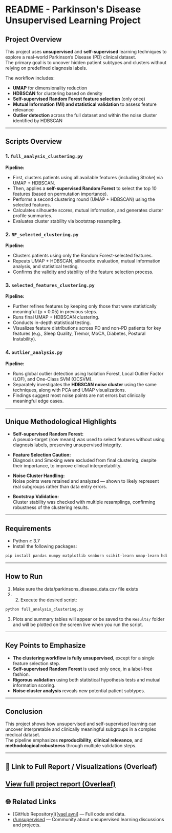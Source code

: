 # README - Parkinson's Disease Unsupervised Learning Project

## Project Overview

This project uses **unsupervised** and **self-supervised** learning techniques to explore a real-world Parkinson’s Disease (PD) clinical dataset.  
The primary goal is to uncover hidden patient subtypes and clusters without relying on predefined diagnosis labels.

The workflow includes:
- **UMAP** for dimensionality reduction
- **HDBSCAN** for clustering based on density
- **Self-supervised Random Forest feature selection** (only once)
- **Mutual Information (MI) and statistical validation** to assess feature relevance
- **Outlier detection** across the full dataset and within the noise cluster identified by HDBSCAN

---

## Scripts Overview

### 1. `full_analysis_clustering.py`
**Pipeline:**  
- First, clusters patients using all available features (including Stroke) via UMAP + HDBSCAN.
- Then, applies a **self-supervised Random Forest** to select the top 10 features (based on permutation importance).
- Performs a second clustering round (UMAP + HDBSCAN) using the selected features.
- Calculates silhouette scores, mutual information, and generates cluster profile summaries.
- Evaluates cluster stability via bootstrap resampling.

### 2. `RF_selected_clustering.py`
**Pipeline:**  
- Clusters patients using only the Random Forest-selected features.
- Repeats UMAP + HDBSCAN, silhouette evaluation, mutual information analysis, and statistical testing.
- Confirms the validity and stability of the feature selection process.

### 3. `selected_features_clustering.py`
**Pipeline:**  
- Further refines features by keeping only those that were statistically meaningful (p < 0.05) in previous steps.
- Runs final UMAP + HDBSCAN clustering.
- Conducts in-depth statistical testing.
- Visualizes feature distributions across PD and non-PD patients for key features (e.g., Sleep Quality, Tremor, MoCA, Diabetes, Postural Instability).

### 4. `outlier_analysis.py`
**Pipeline:**  
- Runs global outlier detection using Isolation Forest, Local Outlier Factor (LOF), and One-Class SVM (OCSVM).
- Separately investigates the **HDBSCAN noise cluster** using the same techniques, along with PCA and UMAP visualizations.
- Findings suggest most noise points are not errors but clinically meaningful edge cases.

---

## Unique Methodological Highlights

- **Self-supervised Random Forest:**  
  A pseudo-target (row means) was used to select features without using diagnosis labels, preserving unsupervised integrity.

- **Feature Selection Caution:**  
  Diagnosis and Smoking were excluded from final clustering, despite their importance, to improve clinical interpretability.

- **Noise Cluster Handling:**  
  Noise points were retained and analyzed — shown to likely represent real subgroups rather than data entry errors.

- **Bootstrap Validation:**  
  Cluster stability was checked with multiple resamplings, confirming robustness of the clustering results.

---

## Requirements

- Python ≥ 3.7
- Install the following packages:
```bash
pip install pandas numpy matplotlib seaborn scikit-learn umap-learn hdbscan scipy
```

---

## How to Run

1. Make sure the data/parkinsons_disease_data.csv file exists
2. 2. Execute the desired script:
```bash
python full_analysis_clustering.py
```
3. Plots and summary tables will appear or be saved to the `Results/` folder and will be plotted on the screen live when you run the script.

---

## Key Points to Emphasize

- **The clustering workflow is fully unsupervised**, except for a single feature selection step.
- **Self-supervised Random Forest** is used only once, in a label-free fashion.
- **Rigorous validation** using both statistical hypothesis tests and mutual information scoring.
- **Noise cluster analysis** reveals new potential patient subtypes.

---

## Conclusion

This project shows how unsupervised and self-supervised learning can uncover interpretable and clinically meaningful subgroups in a complex medical dataset.  
The pipeline emphasizes **reproducibility**, **clinical relevance**, and **methodological robustness** through multiple validation steps.

---
## 📎 Link to Full Report / Visualizations (Overleaf)

[View full project report (Overleaf)](https://www.overleaf.com/read/kdmhkmcgqmnh#9204a1)
---

## 🌐 Related Links

- [GitHub Repository]([[yael avni](https://github.com/yaeliavni/Unsupervised-Learning-Final-Project)] — Full code and data.
- [r/unsupervised](https://www.reddit.com/r/unsupervised/) — Community about unsupervised learning discussions and projects.
